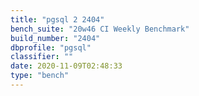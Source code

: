 ```yaml
---
title: "pgsql 2 2404"
bench_suite: "20w46 CI Weekly Benchmark"
build_number: "2404"
dbprofile: "pgsql"
classifier: ""
date: 2020-11-09T02:48:33
type: "bench"
---
```

